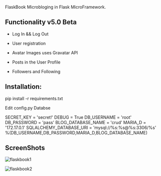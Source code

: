 FlaskBook Microbloging in Flask MicroFramework.

Functionality v5.0 Beta
-----------------------


- Log In && Log Out

- User registration

- Avatar Images uses Gravatar API

- Posts in the User Profile

- Followers and Following


Installation:
--------------

pip install -r requirements.txt

Edit config.py Databse

SECRET_KEY = 'secret!'
DEBUG = True
DB_USERNAME = 'root'
DB_PASSWORD = 'pass'
BLOG_DATABASE_NAME = 'crud'
MARIA_D = '172.17.0.1'
SQLALCHEMY_DATABASE_URI = 'mysql://%s:%s@%s:3306/%s' %(DB_USERNAME,DB_PASSWORD,MARIA_D,BLOG_DATABASE_NAME)




ScreenShots
-----------

![flaskbook1](https://cloud.githubusercontent.com/assets/10736011/12066277/71d762fa-afb3-11e5-891c-dd83fd0edc05.png)

![flaskbook2](https://cloud.githubusercontent.com/assets/10736011/12066279/7ac6fa38-afb3-11e5-845f-f02e33481f9e.png)
